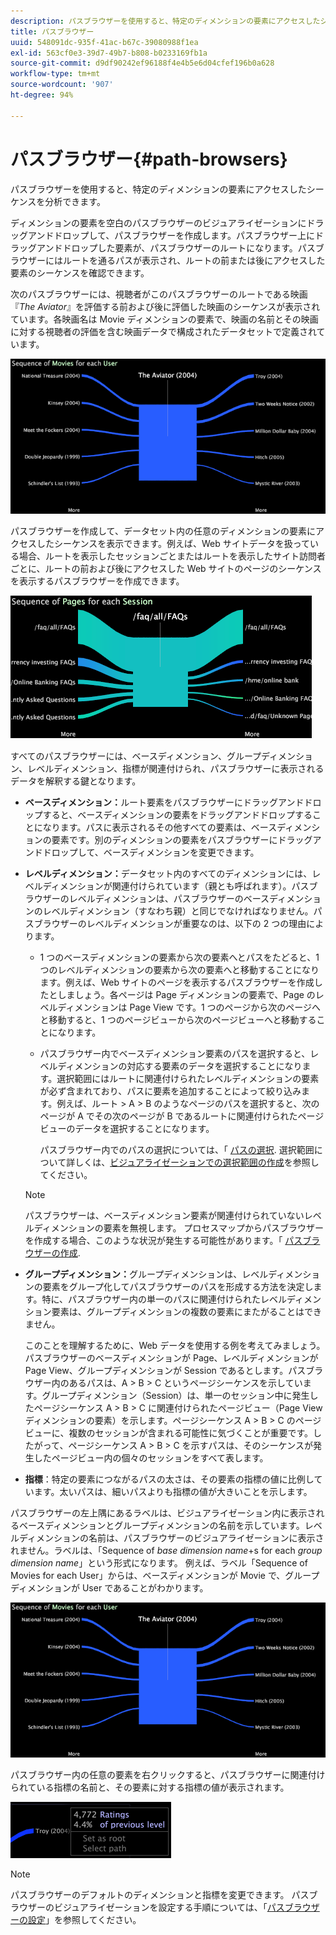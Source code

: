 ```yaml
---
description: パスブラウザーを使用すると、特定のディメンションの要素にアクセスしたシーケンスを分析できます。
title: パスブラウザー
uuid: 548091dc-935f-41ac-b67c-39080988f1ea
exl-id: 563cf0e3-39d7-49b7-b808-b0233169fb1a
source-git-commit: d9df90242ef96188f4e4b5e6d04cfef196b0a628
workflow-type: tm+mt
source-wordcount: '907'
ht-degree: 94%

---
```


# パスブラウザー{#path-browsers}

パスブラウザーを使用すると、特定のディメンションの要素にアクセスしたシーケンスを分析できます。

ディメンションの要素を空白のパスブラウザーのビジュアライゼーションにドラッグアンドドロップして、パスブラウザーを作成します。パスブラウザー上にドラッグアンドドロップした要素が、パスブラウザーのルートになります。パスブラウザーにはルートを通るパスが表示され、ルートの前または後にアクセスした要素のシーケンスを確認できます。

次のパスブラウザーには、視聴者がこのパスブラウザーのルートである映画『*The Aviator*』を評価する前および後に評価した映画のシーケンスが表示されています。各映画名は Movie ディメンションの要素で、映画の名前とその映画に対する視聴者の評価を含む映画データで構成されたデータセットで定義されています。

![](assets/vis_PathBrowser_Movies.png)

パスブラウザーを作成して、データセット内の任意のディメンションの要素にアクセスしたシーケンスを表示できます。例えば、Web サイトデータを扱っている場合、ルートを表示したセッションごとまたはルートを表示したサイト訪問者ごとに、ルートの前および後にアクセスした Web サイトのページのシーケンスを表示するパスブラウザーを作成できます。

![](assets/vis_PathBrowser_Pages.png)

すべてのパスブラウザーには、ベースディメンション、グループディメンション、レベルディメンション、指標が関連付けられ、パスブラウザーに表示されるデータを解釈する鍵となります。

* **ベースディメンション：**&#x200B;ルート要素をパスブラウザーにドラッグアンドドロップすると、ベースディメンションの要素をドラッグアンドドロップすることになります。パスに表示されるその他すべての要素は、ベースディメンションの要素です。別のディメンションの要素をパスブラウザーにドラッグアンドドロップして、ベースディメンションを変更できます。
* **レベルディメンション：**&#x200B;データセット内のすべてのディメンションには、レベルディメンションが関連付けられています（親とも呼ばれます）。パスブラウザーのレベルディメンションは、パスブラウザーのベースディメンションのレベルディメンション（すなわち親）と同じでなければなりません。パスブラウザーのレベルディメンションが重要なのは、以下の 2 つの理由によります。

   * 1 つのベースディメンションの要素から次の要素へとパスをたどると、1 つのレベルディメンションの要素から次の要素へと移動することになります。例えば、Web サイトのページを表示するパスブラウザーを作成したとしましょう。各ページは Page ディメンションの要素で、Page のレベルディメンションは Page View です。1 つのページから次のページへと移動すると、1 つのページビューから次のページビューへと移動することになります。
   * パスブラウザー内でベースディメンション要素のパスを選択すると、レベルディメンションの対応する要素のデータを選択することになります。選択範囲にはルートに関連付けられたレベルディメンションの要素が必ず含まれており、パスに要素を追加することによって絞り込みます。例えば、ルート > A > B のようなページのパスを選択すると、次のページが A でその次のページが B であるルートに関連付けられたページビューのデータを選択することになります。

      パスブラウザー内でのパスの選択については、「 [パスの選択](../../../../home/c-get-started/c-analysis-vis/c-path-browsers/t-sel-paths.md#task-bf44d08c71954ef2adec4b82f840adeb). 選択範囲について詳しくは、[ビジュアライゼーションでの選択範囲の作成](../../../../home/c-get-started/c-vis/c-sel-vis/c-sel-vis.md#concept-012870ec22c7476e9afbf3b8b2515746)を参照してください。
   >[!NOTE]
   >
   >パスブラウザーは、ベースディメンション要素が関連付けられていないレベルディメンションの要素を無視します。 プロセスマップからパスブラウザーを作成する場合、このような状況が発生する可能性があります。「 [パスブラウザーの作成](../../../../home/c-get-started/c-analysis-vis/c-path-browsers/c-create-path-browsers.md#concept-e120de6a740d4b6f98dda9e2b638f6ff).

* **グループディメンション：**&#x200B;グループディメンションは、レベルディメンションの要素をグループ化してパスブラウザーのパスを形成する方法を決定します。特に、パスブラウザー内の単一のパスに関連付けられたレベルディメンション要素は、グループディメンションの複数の要素にまたがることはできません。

   このことを理解するために、Web データを使用する例を考えてみましょう。パスブラウザーのベースディメンションが Page、レベルディメンションが Page View、グループディメンションが Session であるとします。パスブラウザー内のあるパスは、A > B > C というページシーケンスを示しています。グループディメンション（Session）は、単一のセッション中に発生したページシーケンス A > B > C に関連付けられたページビュー（Page View ディメンションの要素）を示します。ページシーケンス A > B > C のページビューに、複数のセッションが含まれる可能性に気づくことが重要です。したがって、ページシーケンス A > B > C を示すパスは、そのシーケンスが発生したページビュー内の個々のセッションをすべて表します。

* **指標**：特定の要素につながるパスの太さは、その要素の指標の値に比例しています。太いパスは、細いパスよりも指標の値が大きいことを示します。

パスブラウザーの左上隅にあるラベルは、ビジュアライゼーション内に表示されるベースディメンションとグループディメンションの名前を示しています。レベルディメンションの名前は、パスブラウザーのビジュアライゼーションに表示されません。ラベルは、「Sequence of *base dimension name*+s for each *group dimension name*」という形式になります。 例えば、ラベル「Sequence of Movies for each User」からは、ベースディメンションが Movie で、グループディメンションが User であることがわかります。

![](assets/vis_PathBrowser_Movies.png)

パスブラウザー内の任意の要素を右クリックすると、パスブラウザーに関連付けられている指標の名前と、その要素に対する指標の値が表示されます。

![](assets/vis_PathBrowser_RightClick.png)

>[!NOTE]
>
>パスブラウザーのデフォルトのディメンションと指標を変更できます。 パスブラウザーのビジュアライゼーションを設定する手順については、「[パスブラウザーの設定](../../../../home/c-get-started/c-intf-anlys-ftrs/t-config-path-brwsr.md#task-bbb3ddaa140a414f984b697c2b8202a3)」を参照してください。
